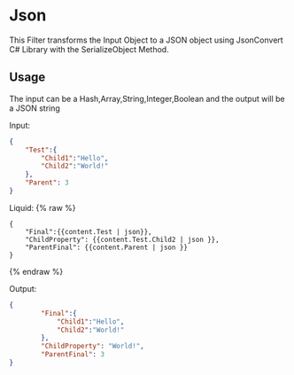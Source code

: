 # Json

This Filter transforms the Input Object to a JSON object using JsonConvert C# Library with the SerializeObject Method.

## Usage

The input can be a Hash,Array,String,Integer,Boolean and the output will be a JSON string

Input:
```json
{
	"Test":{
		"Child1":"Hello",
		"Child2":"World!"
	},
	"Parent": 3
}
```

Liquid:
{% raw %}
```
{
	"Final":{{content.Test | json}},
	"ChildProperty": {{content.Test.Child2 | json }},
	"ParentFinal": {{content.Parent | json }}
}
```
{% endraw %}


Output:
```json
{
		"Final":{
			"Child1":"Hello",
			"Child2":"World!"
		},
		"ChildProperty": "World!",
		"ParentFinal": 3
}
```